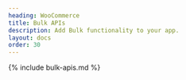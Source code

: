 ```yaml
---
heading: WooCommerce
title: Bulk APIs
description: Add Bulk functionality to your app.
layout: docs
order: 30
---
```


{% include bulk-apis.md %}
